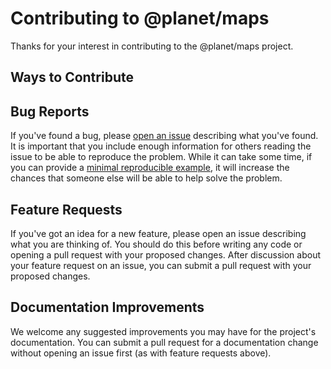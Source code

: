 # Contributing to @planet/maps

Thanks for your interest in contributing to the @planet/maps project.

## Ways to Contribute

## Bug Reports

If you've found a bug, please [open an issue](https://github.com/planetlabs/maps/issues) describing what you've found.  It is important that you include enough information for others reading the issue to be able to reproduce the problem. While it can take some time, if you can provide a [minimal reproducible example](https://en.wikipedia.org/wiki/Minimal_reproducible_example), it will increase the chances that someone else will be able to help solve the problem.

## Feature Requests

If you've got an idea for a new feature, please open an issue describing what you are thinking of. You should do this before writing any code or opening a pull request with your proposed changes. After discussion about your feature request on an issue, you can submit a pull request with your proposed changes.

## Documentation Improvements

We welcome any suggested improvements you may have for the project's documentation. You can submit a pull request for a documentation change without opening an issue first (as with feature requests above).
